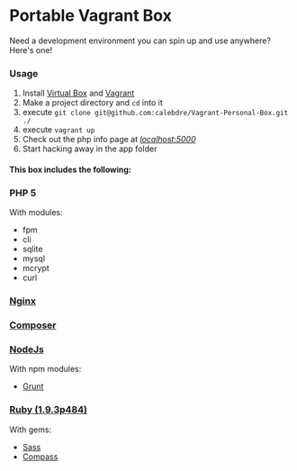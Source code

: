 # Portable Vagrant Box

Need a development environment you can spin up and use anywhere? Here's one!

### Usage
1. Install [Virtual Box](https://www.virtualbox.org/wiki/Downloads) and [Vagrant](http://www.vagrantup.com/downloads.html)
2. Make a project directory and `cd` into it
3. execute `git clone git@github.com:calebdre/Vagrant-Personal-Box.git ./`
4. execute `vagrant up`
5. Check out the php info page at *[localhost:5000](http://localhost:5000)*
6. Start hacking away in the app folder


#### This box includes the following:
### PHP 5
With modules:
- fpm
- cli
- sqlite
- mysql
- mcrypt
- curl

### [Nginx](http://nginx.org/en/)

### [Composer](https://getcomposer.org)

### [NodeJs](https://getcomposer.org/)
With npm modules:
- [Grunt](http://gruntjs.com)

### [Ruby (1.9.3p484)](https://www.ruby-lang.org/en/)
With gems:
- [Sass](http://sass-lang.com)
- [Compass](http://compass-style.org/)


